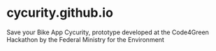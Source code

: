 # cycurity.github.io
Save your Bike App Cycurity, prototype developed at the Code4Green Hackathon by the Federal Ministry for the Environment
